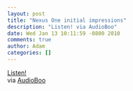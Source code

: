 ```yaml
---
layout: post
title: "Nexus One initial impressions"
description: "Listen! via AudioBoo"
date: Wed Jan 13 10:11:59 -0800 2010
comments: true
author: Adam
categories: []
---
```


<object type="application/x-shockwave-flash" height="129" width="400">
        <param name="movie" value="http://boos.audioboo.fm/swf/fullsize_player.swf" />
        <param name="scale" value="noscale" />
        <param name="salign" value="lt" />
        <param name="bgColor" value="#FFFFFF" />
        <param name="wmode" value="window" />
        <param name="FlashVars" value="mp3=http%3A%2F%2Faudioboo.fm%2Fboos%2F90588-nexus-one-initial-impressions.mp3&amp;mp3Author=adambird&amp;mp3LinkURL=http%3A%2F%2Faudioboo.fm%2Fboos%2F90588-nexus-one-initial-impressions&amp;mp3Title=Nexus+One+initial+impressions&amp;mp3Time=06.09pm+13+Jan+2010" />
        <a href="http://audioboo.fm/boos/90588-nexus-one-initial-impressions.mp3">Listen!</a>
      </object>


<div class="posterous_quote_citation">via <a href="http://audioboo.fm/boos/90588-nexus-one-initial-impressions">AudioBoo</a></div>